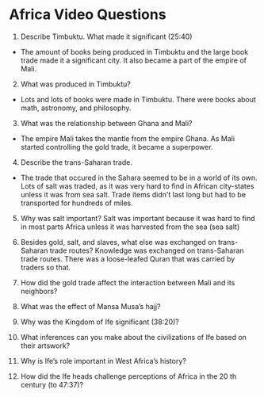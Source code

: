 # Africa Video Questions 

1. Describe Timbuktu. What made it significant (25:40)
* The amount of books being produced in Timbuktu and the large book trade made it a significant city. It also became a part of the empire of Mali. 

2. What was produced in Timbuktu?
* Lots and lots of books were made in Timbuktu. There were books about math, astronomy, and philosophy. 

3. What was the relationship between Ghana and Mali?
* The empire Mali takes the mantle from the empire Ghana. As Mali started controlling the gold trade, it became a superpower. 

4. Describe the trans-Saharan trade.
* The trade that occured in the Sahara seemed to be in a world of its own. Lots of salt was traded, as it was very hard to find in African city-states unless it was from sea salt. Trade items didn't last long but had to be transported for hundreds of miles. 

5. Why was salt important?
Salt was important because it was hard to find in most parts Africa unless it was harvested from the sea (sea salt) 

6. Besides gold, salt, and slaves, what else was exchanged on trans-Saharan trade routes?
Knowledge was exchanged on trans-Saharan trade routes. There was a loose-leafed Quran that was carried by traders so that. 

7. How did the gold trade affect the interaction between Mali and its neighbors?

8. What was the effect of Mansa Musa’s hajj?


9. Why was the Kingdom of Ife significant (38:20)?

10. What inferences can you make about the civilizations of Ife based on their artswork?

11. Why is Ife’s role important in West Africa’s history?

12. How did the Ife heads challenge perceptions of Africa in the 20 th century (to 47:37)?
